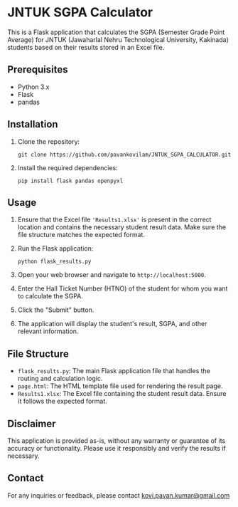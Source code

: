 
# JNTUK SGPA Calculator

This is a Flask application that calculates the SGPA (Semester Grade Point Average) for JNTUK (Jawaharlal Nehru Technological University, Kakinada) students based on their results stored in an Excel file.

## Prerequisites

- Python 3.x
- Flask
- pandas

## Installation

1. Clone the repository:
   ```shell
   git clone https://github.com/pavankovilam/JNTUK_SGPA_CALCULATOR.git
   ```

2. Install the required dependencies:
   ```shell
   pip install flask pandas openpyxl
   ```

## Usage

1. Ensure that the Excel file `'Results1.xlsx'` is present in the correct location and contains the necessary student result data. Make sure the file structure matches the expected format.

2. Run the Flask application:
   ```shell
   python flask_results.py
   ```

3. Open your web browser and navigate to `http://localhost:5000`.

4. Enter the Hall Ticket Number (HTNO) of the student for whom you want to calculate the SGPA.

5. Click the "Submit" button.

6. The application will display the student's result, SGPA, and other relevant information.

## File Structure

- `flask_results.py`: The main Flask application file that handles the routing and calculation logic.
- `page.html`: The HTML template file used for rendering the result page.
- `Results1.xlsx`: The Excel file containing the student result data. Ensure it follows the expected format.




## Disclaimer

This application is provided as-is, without any warranty or guarantee of its accuracy or functionality. Please use it responsibly and verify the results if necessary.

## Contact

For any inquiries or feedback, please contact kovi.pavan.kumar@gmail.com
